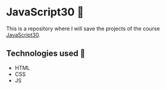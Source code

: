 # JavaScript30 🤖

This is a repository where I will save the projects of the course [JavaScript30](https://javascript30.com/).

## Technologies used 👷
- HTML
- CSS
- JS
